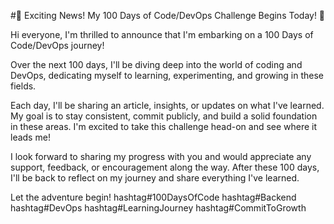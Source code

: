 #🌟 Exciting News! My 100 Days of Code/DevOps Challenge Begins Today! 🚀



Hi everyone,
I'm thrilled to announce that I'm embarking on a 100 Days of Code/DevOps journey!

Over the next 100 days, I'll be diving deep into the world of coding and DevOps, dedicating myself to learning, experimenting, and growing in these fields.

Each day, I'll be sharing an article, insights, or updates on what I've learned. My goal is to stay consistent, commit publicly, and build a solid foundation in these areas. I'm excited to take this challenge head-on and see where it leads me!

I look forward to sharing my progress with you and would appreciate any support, feedback, or encouragement along the way. After these 100 days, I'll be back to reflect on my journey and share everything I've learned.

Let the adventure begin!
hashtag#100DaysOfCode hashtag#Backend hashtag#DevOps hashtag#LearningJourney hashtag#CommitToGrowth
